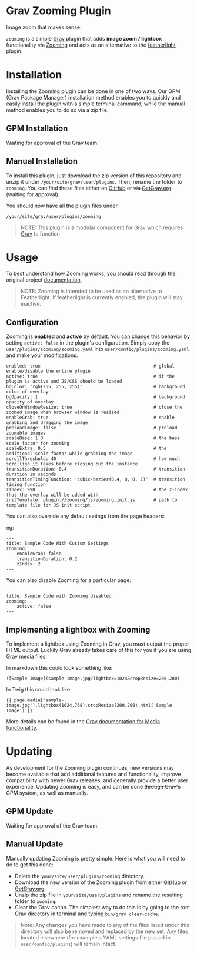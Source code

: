 # Grav Zooming Plugin

<!-- ![Zooming](assets/zooming.png) -->

Image zoom that makes sense.

`zooming` is a simple [Grav](http://github.com/getgrav/grav) plugin that adds **image zoom / lightbox** functionality via [Zooming](https://github.com/kingdido999/zooming) and acts as an alternative to the [featherlight](https://github.com/getgrav/grav-plugin-featherlight) plugin.

# Installation

Installing the Zooming plugin can be done in one of two ways. Our GPM (Grav Package Manager) installation method enables you to quickly and easily install the plugin with a simple terminal command, while the manual method enables you to do so via a zip file.

## GPM Installation <!-- (Preferred) -->

Waiting for approval of the Grav team.

<!-- The simplest way to install this plugin is via the [Grav Package Manager (GPM)](http://learn.getgrav.org/advanced/grav-gpm) through your system's Terminal (also called the command line). From the root of your Grav install type:

    bin/gpm install zooming

This will install the Zooming plugin into your `/user/plugins` directory within Grav. Its files can be found under `/your/site/grav/user/plugins/zooming`. -->

## Manual Installation

To install this plugin, just download the zip version of this repository and unzip it under `/your/site/grav/user/plugins`. Then, rename the folder to `zooming`. You can find these files either on [GitHub](https://github.com/JulianSchoenbaechler/grav-plugin-zooming) or ~~via [GetGrav.org](http://getgrav.org/downloads/plugins#extras)~~ (waiting for approval).

You should now have all the plugin files under

    /your/site/grav/user/plugins/zooming

> NOTE: This plugin is a modular component for Grav which requires [Grav](http://github.com/getgrav/grav) to function

# Usage

To best understand how Zooming works, you should read through the original project [documentation](https://desmonding.me/zooming/docs/).

> NOTE: Zooming is intended to be used as an alternative to Featherlight. If featherlight is currently enabled, the plugin will stay inactive.

## Configuration

Zooming is **enabled** and **active** by default. You can change this behavior by setting `active: false` in the plugin's configuration. Simply copy the `user/plugins/zooming/zooming.yaml` into `user/config/plugins/zooming.yaml` and make your modifications.

```
enabled: true                                           # global enable/disable the entire plugin
active: true                                            # if the plugin is active and JS/CSS should be loaded
bgColor: 'rgb(255, 255, 255)'                           # background color of overlay
bgOpacity: 1                                            # background opacity of overlay
closeOnWindowResize: true                               # close the zoomed image when browser window is resized
enableGrab: true                                        # enable grabbing and dragging the image
preloadImage: false                                     # preload zoomable images
scaleBase: 1.0                                          # the base scale factor for zooming
scaleExtra: 0.5                                         # the additional scale factor while grabbing the image
scrollThreshold: 40                                     # how much scrolling it takes before closing out the instance
transitionDuration: 0.4                                 # transition duration in seconds
transitionTimingFunction: 'cubic-bezier(0.4, 0, 0, 1)'  # transition timing function
zIndex: 998                                             # the z-index that the overlay will be added with
initTemplate: plugin://zooming/js/zooming.init.js       # path to template file for JS init script
```

You can also override any default setings from the page headers:

eg:

    ---
    title: Sample Code With Custom Settings
    zooming:
        enableGrab: false
        transitionDuration: 0.2
        zIndex: 2
    ---


You can also disable Zooming for a particular page:

    ---
    title: Sample Code with Zooming disabled
    zooming:
        active: false
    ---

## Implementing a lightbox with Zooming

To implement a lightbox using Zooming in Grav, you must output the proper HTML output. Luckily Grav already takes care of this for you if you are using Grav media files.

In markdown this could look something like:

```
![Sample Image](sample-image.jpg?lightbox=1024&cropResize=200,200)
```

In Twig this could look like:

```
{{ page.media['sample-image.jpg'].lightbox(1024,768).cropResize(200,200).html('Sample Image') }}
```

More details can be found in the [Grav documentation for Media functionality](http://learn.getgrav.org/content/media).

# Updating

As development for the Zooming plugin continues, new versions may become available that add additional features and functionality, improve compatibility with newer Grav releases, and generally provide a better user experience. Updating Zooming is easy, and can be done ~~through Grav's GPM system~~, as well as manually.

## GPM Update<!-- (Preferred) -->

Waiting for approval of the Grav team.

<!-- The simplest way to update this plugin is via the [Grav Package Manager (GPM)](http://learn.getgrav.org/advanced/grav-gpm). You can do this by navigating to the root directory of your Grav install using your system's terminal (also called command line) and typing the following:

    bin/gpm update zooming

This command will check your Grav install to see if your Zooming plugin is due for an update. If a newer release is found, you will be asked whether or not you wish to update. To continue, type `y` and hit enter. The plugin will automatically update and clear Grav's cache. -->

## Manual Update

Manually updating Zooming is pretty simple. Here is what you will need to do to get this done:

* Delete the `your/site/user/plugins/zooming` directory.
* Download the new version of the Zooming plugin from either [GitHub](https://github.com/JulianSchoenbaechler/grav-plugin-zooming) or ~~[GetGrav.org](http://getgrav.org/downloads/plugins#extras)~~.
* Unzip the zip file in `your/site/user/plugins` and rename the resulting folder to `zooming`.
* Clear the Grav cache. The simplest way to do this is by going to the root Grav directory in terminal and typing `bin/grav clear-cache`.

> Note: Any changes you have made to any of the files listed under this directory will also be removed and replaced by the new set. Any files located elsewhere (for example a YAML settings file placed in `user/config/plugins`) will remain intact.
